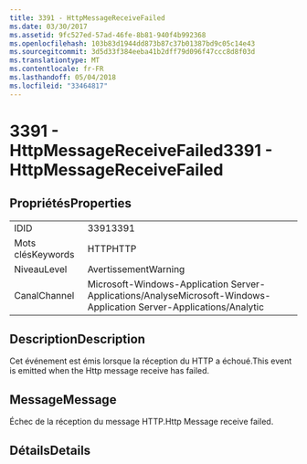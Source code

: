 ```yaml
---
title: 3391 - HttpMessageReceiveFailed
ms.date: 03/30/2017
ms.assetid: 9fc527ed-57ad-46fe-8b81-940f4b992368
ms.openlocfilehash: 103b83d1944dd873b87c37b01387bd9c05c14e43
ms.sourcegitcommit: 3d5d33f384eeba41b2dff79d096f47ccc8d8f03d
ms.translationtype: MT
ms.contentlocale: fr-FR
ms.lasthandoff: 05/04/2018
ms.locfileid: "33464817"
---
```

# <a name="3391---httpmessagereceivefailed"></a><span data-ttu-id="60c31-102">3391 - HttpMessageReceiveFailed</span><span class="sxs-lookup"><span data-stu-id="60c31-102">3391 - HttpMessageReceiveFailed</span></span>
## <a name="properties"></a><span data-ttu-id="60c31-103">Propriétés</span><span class="sxs-lookup"><span data-stu-id="60c31-103">Properties</span></span>  
  
|||  
|-|-|  
|<span data-ttu-id="60c31-104">ID</span><span class="sxs-lookup"><span data-stu-id="60c31-104">ID</span></span>|<span data-ttu-id="60c31-105">3391</span><span class="sxs-lookup"><span data-stu-id="60c31-105">3391</span></span>|  
|<span data-ttu-id="60c31-106">Mots clés</span><span class="sxs-lookup"><span data-stu-id="60c31-106">Keywords</span></span>|<span data-ttu-id="60c31-107">HTTP</span><span class="sxs-lookup"><span data-stu-id="60c31-107">HTTP</span></span>|  
|<span data-ttu-id="60c31-108">Niveau</span><span class="sxs-lookup"><span data-stu-id="60c31-108">Level</span></span>|<span data-ttu-id="60c31-109">Avertissement</span><span class="sxs-lookup"><span data-stu-id="60c31-109">Warning</span></span>|  
|<span data-ttu-id="60c31-110">Canal</span><span class="sxs-lookup"><span data-stu-id="60c31-110">Channel</span></span>|<span data-ttu-id="60c31-111">Microsoft-Windows-Application Server-Applications/Analyse</span><span class="sxs-lookup"><span data-stu-id="60c31-111">Microsoft-Windows-Application Server-Applications/Analytic</span></span>|  
  
## <a name="description"></a><span data-ttu-id="60c31-112">Description</span><span class="sxs-lookup"><span data-stu-id="60c31-112">Description</span></span>  
 <span data-ttu-id="60c31-113">Cet événement est émis lorsque la réception du HTTP a échoué.</span><span class="sxs-lookup"><span data-stu-id="60c31-113">This event is emitted when the Http message receive has failed.</span></span>  
  
## <a name="message"></a><span data-ttu-id="60c31-114">Message</span><span class="sxs-lookup"><span data-stu-id="60c31-114">Message</span></span>  
 <span data-ttu-id="60c31-115">Échec de la réception du message HTTP.</span><span class="sxs-lookup"><span data-stu-id="60c31-115">Http Message receive failed.</span></span>  
  
## <a name="details"></a><span data-ttu-id="60c31-116">Détails</span><span class="sxs-lookup"><span data-stu-id="60c31-116">Details</span></span>

